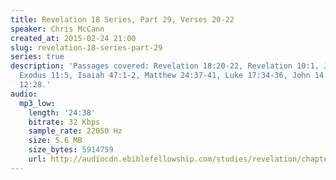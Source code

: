 ```yaml
---
title: Revelation 18 Series, Part 29, Verses 20-22
speaker: Chris McCann
created_at: 2015-02-24 21:00
slug: revelation-18-series-part-29
series: true
description: 'Passages covered: Revelation 18:20-22, Revelation 10:1, Jeremiah 25:10,
  Exodus 11:5, Isaiah 47:1-2, Matthew 24:37-41, Luke 17:34-36, John 14:2-3, Hebrews
  12:28.'
audio:
  mp3_low:
    length: '24:38'
    bitrate: 32 Kbps
    sample_rate: 22050 Hz
    size: 5.6 MB
    size_bytes: 5914759
    url: http://audiocdn.ebiblefellowship.com/studies/revelation/chapter-18/2015.02.24_McCann_-_Revelation_18_Series_Part_29.mp3
---
```

